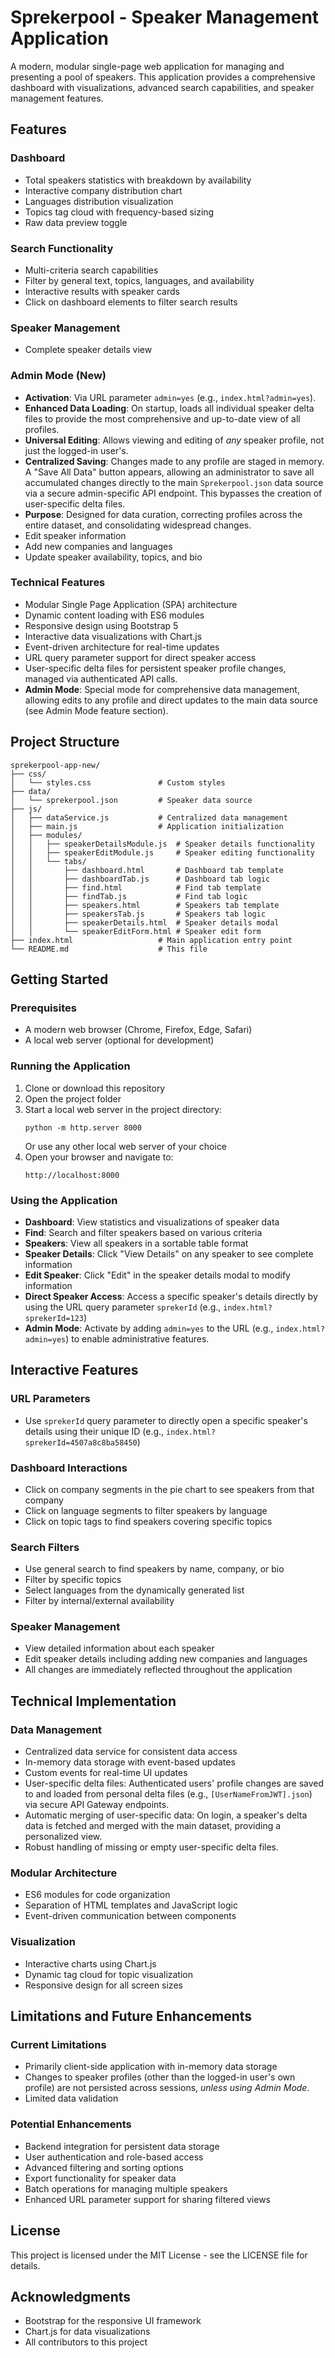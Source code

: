 # Sprekerpool - Speaker Management Application

A modern, modular single-page web application for managing and presenting a pool of speakers. This application provides a comprehensive dashboard with visualizations, advanced search capabilities, and speaker management features.

## Features

### Dashboard
- Total speakers statistics with breakdown by availability
- Interactive company distribution chart
- Languages distribution visualization
- Topics tag cloud with frequency-based sizing
- Raw data preview toggle

### Search Functionality
- Multi-criteria search capabilities
- Filter by general text, topics, languages, and availability
- Interactive results with speaker cards
- Click on dashboard elements to filter search results

### Speaker Management
- Complete speaker details view

### Admin Mode (New)
- **Activation**: Via URL parameter `admin=yes` (e.g., `index.html?admin=yes`).
- **Enhanced Data Loading**: On startup, loads all individual speaker delta files to provide the most comprehensive and up-to-date view of all profiles.
- **Universal Editing**: Allows viewing and editing of *any* speaker profile, not just the logged-in user's.
- **Centralized Saving**: Changes made to any profile are staged in memory. A "Save All Data" button appears, allowing an administrator to save all accumulated changes directly to the main `Sprekerpool.json` data source via a secure admin-specific API endpoint. This bypasses the creation of user-specific delta files.
- **Purpose**: Designed for data curation, correcting profiles across the entire dataset, and consolidating widespread changes.
- Edit speaker information
- Add new companies and languages
- Update speaker availability, topics, and bio

### Technical Features
- Modular Single Page Application (SPA) architecture
- Dynamic content loading with ES6 modules
- Responsive design using Bootstrap 5
- Interactive data visualizations with Chart.js
- Event-driven architecture for real-time updates
- URL query parameter support for direct speaker access
- User-specific delta files for persistent speaker profile changes, managed via authenticated API calls.
- **Admin Mode**: Special mode for comprehensive data management, allowing edits to any profile and direct updates to the main data source (see Admin Mode feature section).

## Project Structure

```
sprekerpool-app-new/
├── css/
│   └── styles.css               # Custom styles
├── data/
│   └── sprekerpool.json         # Speaker data source
├── js/
│   ├── dataService.js           # Centralized data management
│   ├── main.js                  # Application initialization
│   ├── modules/
│   │   ├── speakerDetailsModule.js  # Speaker details functionality
│   │   ├── speakerEditModule.js     # Speaker editing functionality
│   │   └── tabs/
│   │       ├── dashboard.html       # Dashboard tab template
│   │       ├── dashboardTab.js      # Dashboard tab logic
│   │       ├── find.html            # Find tab template
│   │       ├── findTab.js           # Find tab logic
│   │       ├── speakers.html        # Speakers tab template
│   │       ├── speakersTab.js       # Speakers tab logic
│   │       ├── speakerDetails.html  # Speaker details modal
│   │       └── speakerEditForm.html # Speaker edit form
├── index.html                   # Main application entry point
└── README.md                    # This file
```

## Getting Started

### Prerequisites
- A modern web browser (Chrome, Firefox, Edge, Safari)
- A local web server (optional for development)

### Running the Application
1. Clone or download this repository
2. Open the project folder
3. Start a local web server in the project directory:
   ```
   python -m http.server 8000
   ```
   Or use any other local web server of your choice
4. Open your browser and navigate to:
   ```
   http://localhost:8000
   ```

### Using the Application
- **Dashboard**: View statistics and visualizations of speaker data
- **Find**: Search and filter speakers based on various criteria
- **Speakers**: View all speakers in a sortable table format
- **Speaker Details**: Click "View Details" on any speaker to see complete information
- **Edit Speaker**: Click "Edit" in the speaker details modal to modify information
- **Direct Speaker Access**: Access a specific speaker's details directly by using the URL query parameter `sprekerId` (e.g., `index.html?sprekerId=123`)
- **Admin Mode**: Activate by adding `admin=yes` to the URL (e.g., `index.html?admin=yes`) to enable administrative features.

## Interactive Features

### URL Parameters
- Use `sprekerId` query parameter to directly open a specific speaker's details using their unique ID (e.g., `index.html?sprekerId=4507a8c8ba58450`)

### Dashboard Interactions
- Click on company segments in the pie chart to see speakers from that company
- Click on language segments to filter speakers by language
- Click on topic tags to find speakers covering specific topics

### Search Filters
- Use general search to find speakers by name, company, or bio
- Filter by specific topics
- Select languages from the dynamically generated list
- Filter by internal/external availability

### Speaker Management
- View detailed information about each speaker
- Edit speaker details including adding new companies and languages
- All changes are immediately reflected throughout the application

## Technical Implementation

### Data Management
- Centralized data service for consistent data access
- In-memory data storage with event-based updates
- Custom events for real-time UI updates
- User-specific delta files: Authenticated users' profile changes are saved to and loaded from personal delta files (e.g., `[UserNameFromJWT].json`) via secure API Gateway endpoints.
- Automatic merging of user-specific data: On login, a speaker's delta data is fetched and merged with the main dataset, providing a personalized view.
- Robust handling of missing or empty user-specific delta files.

### Modular Architecture
- ES6 modules for code organization
- Separation of HTML templates and JavaScript logic
- Event-driven communication between components

### Visualization
- Interactive charts using Chart.js
- Dynamic tag cloud for topic visualization
- Responsive design for all screen sizes

## Limitations and Future Enhancements

### Current Limitations
- Primarily client-side application with in-memory data storage
- Changes to speaker profiles (other than the logged-in user's own profile) are not persisted across sessions, *unless using Admin Mode*.
- Limited data validation

### Potential Enhancements
- Backend integration for persistent data storage
- User authentication and role-based access
- Advanced filtering and sorting options
- Export functionality for speaker data
- Batch operations for managing multiple speakers
- Enhanced URL parameter support for sharing filtered views

## License
This project is licensed under the MIT License - see the LICENSE file for details.

## Acknowledgments
- Bootstrap for the responsive UI framework
- Chart.js for data visualizations
- All contributors to this project
